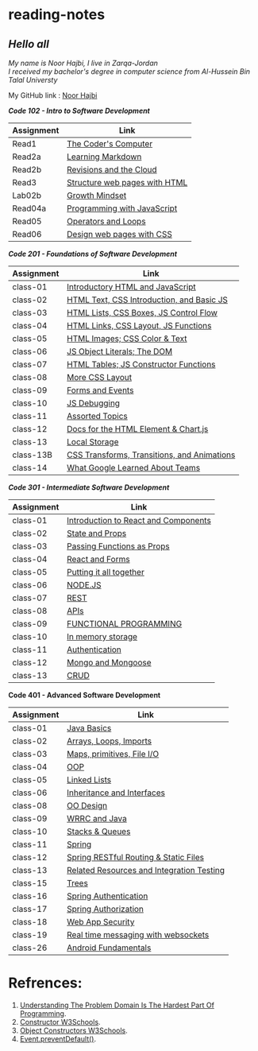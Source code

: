 # reading-notes


## *Hello all*

*My name is Noor Hajbi, I live in Zarqa-Jordan*  
*I received my bachelor's degree in computer science from Al-Hussein Bin Talal Universty*  

My GitHub link : [Noor Hajbi](https://github.com/NoorHajbi)

***Code 102 - Intro to Software Development***

| Assignment |             Link                             |
| -----------|----------------------------------------------|
|  Read1     | [The Coder's Computer](102/read1.md)         |
|  Read2a    | [Learning Markdown](102/read02a.md)          |
|  Read2b    | [Revisions and the Cloud](102/read02b.md)    |
|  Read3     | [Structure web pages with HTML](102/read3.md)|
|  Lab02b    | [Growth Mindset](102/lab02b.md)              |
|  Read04a   | [Programming with JavaScript](102/read04a.md)|
|  Read05    | [Operators and Loops](102/read05.md)         |
|  Read06    | [Design web pages with CSS](102/read06.md)   |  
  
***Code 201 - Foundations of Software Development***  

| Assignment |             Link                                              |
| -----------|---------------------------------------------------------------|
|  class-01  |[Introductory HTML and JavaScript](201/class-01.md)            |
|  class-02  |[HTML Text, CSS Introduction, and Basic JS](201/class-02.md)   |
|  class-03  |[HTML Lists, CSS Boxes, JS Control Flow](201/class-03.md)      |
|  class-04  |[HTML Links, CSS Layout, JS Functions](201/class-04.md)        |
|  class-05  |[HTML Images; CSS Color & Text](201/class-05.md)               |
|  class-06  |[JS Object Literals; The DOM](201/class-06.md)                 |
|  class-07  |[HTML Tables; JS Constructor Functions](201/class-07.md)       |
|  class-08  |[           More CSS Layout   ](201/class-08.md)               |
|  class-09  |[           Forms and Events  ](201/class-09.md)               |
|  class-10  |[           JS Debugging      ](201/class-10.md)               |
|  class-11  |[           Assorted Topics   ](201/class-11.md)               |
|  class-12  |[Docs for the HTML Element & Chart.js](201/class-12.md)        |
|  class-13  |[        Local Storage        ](201/class-13.md)               |
| class-13B  |[CSS Transforms, Transitions, and Animations](201/class-13b.md)|
|  class-14  |[What Google Learned About Teams](201/class-14.md)             |

   
***Code 301 - Intermediate Software Development***   
 

| Assignment |             Link                                          |
| -----------|-----------------------------------------------------------|
|  class-01  |[Introduction to React and Components](301/class01.md)     |
|  class-02  |[State and Props](301/class02.md)                          |
|  class-03  |[Passing Functions as Props](301/class03.md)               |
|  class-04  |[React and Forms](301/class04.md)                          |
|  class-05  |[Putting it all together](301/class05.md)                  |
|  class-06  |[NODE.JS](301/class06.md)                                  |
|  class-07  |[REST](301/class07.md)                                     |
|  class-08  |[APIs](301/class08.md)                                     |
|  class-09  |[FUNCTIONAL PROGRAMMING](301/class09.md)                   |
|  class-10  |[In memory storage](301/class10.md)                        |
|  class-11  |[Authentication](301/class11.md)                           |
|  class-12  |[Mongo and Mongoose](301/class12.md)                       |   
|  class-13  |[CRUD](301/class13.md)                                     |   

**Code 401 - Advanced Software Development**  
   
| Assignment |             Link                                          |
| -----------|-----------------------------------------------------------|
|  class-01  | [Java Basics](401/class01.md)                             |  
|  class-02  | [Arrays, Loops, Imports](401/class02.md)                  | 
|  class-03  | [Maps, primitives, File I/O](401/class03.md)              |   
|  class-04  | [OOP](401/class04.md)                                     |   
|  class-05  | [Linked Lists](401/class05.md)                            |   
|  class-06  | [Inheritance and Interfaces](401/class06.md)              |  
|  class-08  | [OO Design](401/class08.md)              | 
|  class-09  | [WRRC and Java](401/class09.md)              | 
|  class-10  | [Stacks & Queues](401/class10.md)              | 
|  class-11  | [Spring](401/class11.md)              | 
|  class-12  | [Spring RESTful Routing & Static Files](401/class12.md)| 
|  class-13  | [Related Resources and Integration Testing](401/class13.md)| 
|  class-15  | [Trees](401/class15.md)|
|  class-16  | [Spring Authentication](401/class16.md)|
|  class-17  | [Spring Authorization](401/class17.md)|
|  class-18  | [Web App Security](401/class18.md)|
|  class-19  | [Real time messaging with websockets](401/class19.md)|
|  class-26 | [Android Fundamentals](401/class26.md)|


# Refrences:
1. [Understanding The Problem Domain Is The Hardest Part Of Programming](https://simpleprogrammer.com/understanding-the-problem-domain-is-the-hardest-part-of-programming).
2. [Constructor W3Schools](https://www.w3schools.com/jsref/jsref_constructor_class.asp).
3. [Object Constructors W3Schools](https://www.w3schools.com/js/js_object_constructors.asp).
4. [Event.preventDefault()](https://developer.mozilla.org/en-US/docs/Web/API/Event/preventDefault).
